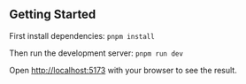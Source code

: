 ## Getting Started

First install dependencies: `pnpm install`

Then run the development server: `pnpm run dev`

Open [http://localhost:5173](http://localhost:5173) with your browser to see the result.

